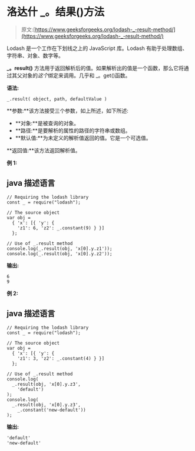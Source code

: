 # 洛达什 _。结果()方法

> 原文:[https://www.geeksforgeeks.org/lodash-_-result-method/](https://www.geeksforgeeks.org/lodash-_-result-method/)

Lodash 是一个工作在下划线之上的 JavaScript 库。Lodash 有助于处理数组、字符串、对象、数字等。

**_。result()** 方法用于返回解析后的值。如果解析出的值是一个函数，那么它将通过其父对象的*这个*绑定来调用。几乎和 _。get()函数。

**语法:**

```
_.result( object, path, defaultValue )
```

**参数:**该方法接受三个参数，如上所述，如下所述:

*   **对象:**是被查询的对象。
*   **路径:**是要解析的属性的路径的字符串或数组。
*   **默认值:**为未定义的解析值返回的值。它是一个可选值。

**返回值:**该方法返回解析值。

**例 1:**

## java 描述语言

```
// Requiring the lodash library  
const _ = require("lodash");  

// The source object
var obj = 
  { 'x': [{ 'y': {
    'z1': 6, 'z2': _.constant(9) } }]
  };

// Use of _.result method 
console.log(_.result(obj, 'x[0].y.z1'));
console.log(_.result(obj, 'x[0].y.z2'));
```

**输出:**

```
6
9
```

**例 2:**

## java 描述语言

```
// Requiring the lodash library  
const _ = require("lodash");  

// The source object
var obj =
  { 'x': [{ 'y': {
    'z1': 3, 'z2': _.constant(4) } }]
  };

// Use of _.result method 
console.log(
  _.result(obj, 'x[0].y.z3',
    'default')
);
console.log(
  _.result(obj, 'x[0].y.z3',
    _.constant('new-default'))
);
```

**输出:**

```
'default'
'new-default'

```